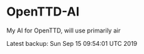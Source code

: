 # OpenTTD-AI
My AI for OpenTTD, will use primarily air

Latest backup: Sun Sep 15 09:54:01 UTC 2019
